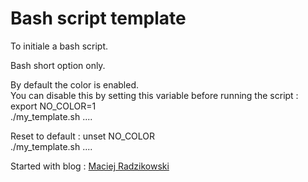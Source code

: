 # Bash script template

To initiale a bash script.


Bash short option only.

By default the color is enabled.  
You can disable this by setting this variable before running the script :  
export NO_COLOR=1  
./my_template.sh ....  
  

Reset to default :
unset NO_COLOR  
./my_template.sh ....  
  



Started with blog : <a href="https://betterdev.blog/minimal-safe-bash-script-template/" target="_blank">Maciej Radzikowski</a>




